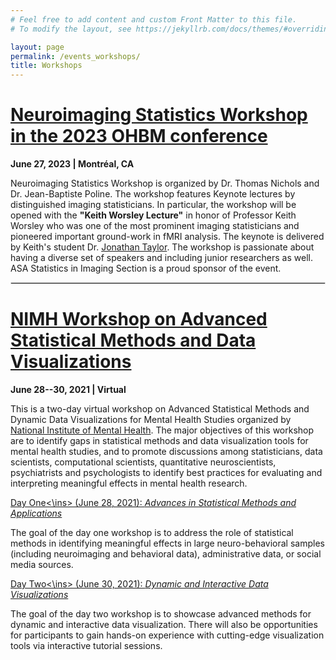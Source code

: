```yaml
---
# Feel free to add content and custom Front Matter to this file.
# To modify the layout, see https://jekyllrb.com/docs/themes/#overriding-theme-defaults

layout: page
permalink: /events_workshops/
title: Workshops
---
```


[Neuroimaging Statistics Workshop in the 2023 OHBM conference](https://neurodatascience.github.io/events.html/)
==================
<b>June 27, 2023 | Montréal, CA</b>

Neuroimaging Statistics Workshop is organized by Dr. Thomas Nichols and Dr. Jean-Baptiste Poline. The workshop features Keynote lectures 
by distinguished imaging statisticians. In particular, the workshop will be opened with the <b>"Keith Worsley Lecture"</b> in honor of 
Professor Keith Worsley who was one of the most prominent imaging statisticians and pioneered important ground-work in fMRI analysis. The 
keynote is delivered by Keith's student Dr. [Jonathan Taylor](https://statweb.stanford.edu/~jtaylo/). The workshop is passionate about 
having a diverse set of speakers and including junior researchers as well. ASA Statistics in Imaging Section is a proud sponsor of the 
event.

<hr style="border:1px solid #DEDEDE">

[NIMH Workshop on Advanced Statistical Methods and Data Visualizations](https://www.nimh.nih.gov/news/events/2021/workshop-advanced-statistical-methods-and-dynamic-data-visualizations-for-mental-health-studies/)
==================
<b>June 28--30, 2021 | Virtual</b>

This is a two-day virtual workshop on Advanced Statistical Methods and Dynamic Data Visualizations for Mental Health Studies 
organized by [National Institute of Mental Health](https://www.nimh.nih.gov/). The major objectives of this workshop are to identify 
gaps in statistical methods and data visualization tools for mental health studies, and to promote discussions among statisticians, data scientists, computational 
scientists, quantitative neuroscientists, psychiatrists and psychologists to identify best practices for evaluating and interpreting 
meaningful effects in mental health research.

<ins>Day One<\ins> (June 28, 2021): <i>Advances in Statistical Methods and Applications</i>

The goal of the day one workshop is to address the role of statistical methods in identifying meaningful effects in large neuro-behavioral 
samples (including neuroimaging and behavioral data), administrative data, or social media sources.

<ins>Day Two<\ins> (June 30, 2021): <i>Dynamic and Interactive Data Visualizations</i>

The goal of the day two workshop is to showcase advanced methods for dynamic and interactive data visualization. There will also be 
opportunities for participants to gain hands-on experience with cutting-edge visualization tools via interactive tutorial sessions.